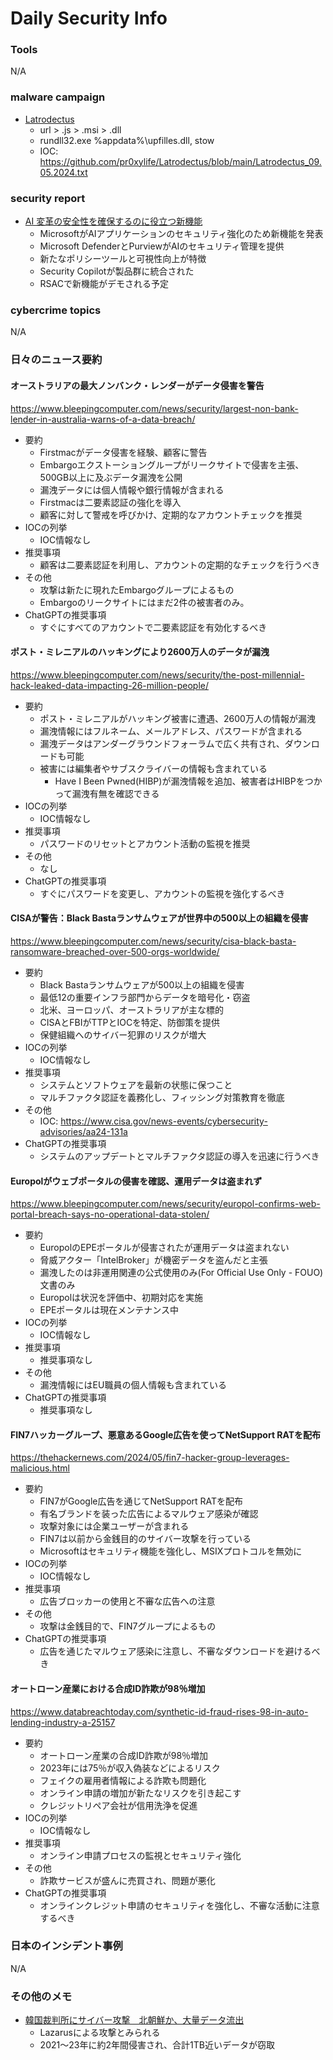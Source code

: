 # Daily Security Info

### Tools
N/A

### malware campaign
- [Latrodectus](https://twitter.com/Cryptolaemus1/status/1789068948673114353)
    - url > .js > .msi > .dll
    - rundll32.exe %appdata%\upfilles.dll, stow
    - IOC: https://github.com/pr0xylife/Latrodectus/blob/main/Latrodectus_09.05.2024.txt

### security report
- [AI 変革の安全性を確保するのに役立つ新機能](https://www.microsoft.com/en-us/security/blog/2024/05/06/new-capabilities-to-help-you-secure-your-ai-transformation/)
    - MicrosoftがAIアプリケーションのセキュリティ強化のため新機能を発表
    - Microsoft DefenderとPurviewがAIのセキュリティ管理を提供
    - 新たなポリシーツールと可視性向上が特徴
    - Security Copilotが製品群に統合された
    - RSACで新機能がデモされる予定

### cybercrime topics
N/A

### 日々のニュース要約

#### オーストラリアの最大ノンバンク・レンダーがデータ侵害を警告
https://www.bleepingcomputer.com/news/security/largest-non-bank-lender-in-australia-warns-of-a-data-breach/

- 要約
    - Firstmacがデータ侵害を経験、顧客に警告
    - Embargoエクストーショングループがリークサイトで侵害を主張、500GB以上に及ぶデータ漏洩を公開
    - 漏洩データには個人情報や銀行情報が含まれる
    - Firstmacは二要素認証の強化を導入
    - 顧客に対して警戒を呼びかけ、定期的なアカウントチェックを推奨
- IOCの列挙
    - IOC情報なし
- 推奨事項
    - 顧客は二要素認証を利用し、アカウントの定期的なチェックを行うべき
- その他
    - 攻撃は新たに現れたEmbargoグループによるもの
    - Embargoのリークサイトにはまだ2件の被害者のみ。
- ChatGPTの推奨事項
    - すぐにすべてのアカウントで二要素認証を有効化するべき

#### ポスト・ミレニアルのハッキングにより2600万人のデータが漏洩
https://www.bleepingcomputer.com/news/security/the-post-millennial-hack-leaked-data-impacting-26-million-people/

- 要約
    - ポスト・ミレニアルがハッキング被害に遭遇、2600万人の情報が漏洩
    - 漏洩情報にはフルネーム、メールアドレス、パスワードが含まれる
    - 漏洩データはアンダーグラウンドフォーラムで広く共有され、ダウンロードも可能
    - 被害には編集者やサブスクライバーの情報も含まれている
      - Have I Been Pwned(HIBP)が漏洩情報を追加、被害者はHIBPをつかって漏洩有無を確認できる
- IOCの列挙
    - IOC情報なし
- 推奨事項
    - パスワードのリセットとアカウント活動の監視を推奨
- その他
    - なし
- ChatGPTの推奨事項
    - すぐにパスワードを変更し、アカウントの監視を強化するべき

#### CISAが警告：Black Bastaランサムウェアが世界中の500以上の組織を侵害
https://www.bleepingcomputer.com/news/security/cisa-black-basta-ransomware-breached-over-500-orgs-worldwide/

- 要約
    - Black Bastaランサムウェアが500以上の組織を侵害
    - 最低12の重要インフラ部門からデータを暗号化・窃盗
    - 北米、ヨーロッパ、オーストラリアが主な標的
    - CISAとFBIがTTPとIOCを特定、防御策を提供
    - 保健組織へのサイバー犯罪のリスクが増大
- IOCの列挙
    - IOC情報なし
- 推奨事項
    - システムとソフトウェアを最新の状態に保つこと
    - マルチファクタ認証を義務化し、フィッシング対策教育を徹底
- その他
    - IOC: https://www.cisa.gov/news-events/cybersecurity-advisories/aa24-131a
- ChatGPTの推奨事項
    - システムのアップデートとマルチファクタ認証の導入を迅速に行うべき

#### Europolがウェブポータルの侵害を確認、運用データは盗まれず
https://www.bleepingcomputer.com/news/security/europol-confirms-web-portal-breach-says-no-operational-data-stolen/

- 要約
    - EuropolのEPEポータルが侵害されたが運用データは盗まれない
    - 脅威アクター「IntelBroker」が機密データを盗んだと主張
    - 漏洩したのは非運用関連の公式使用のみ(For Official Use Only - FOUO)文書のみ
    - Europolは状況を評価中、初期対応を実施
    - EPEポータルは現在メンテナンス中
- IOCの列挙
    - IOC情報なし
- 推奨事項
    - 推奨事項なし
- その他
    - 漏洩情報にはEU職員の個人情報も含まれている
- ChatGPTの推奨事項
    - 推奨事項なし

#### FIN7ハッカーグループ、悪意あるGoogle広告を使ってNetSupport RATを配布
https://thehackernews.com/2024/05/fin7-hacker-group-leverages-malicious.html

- 要約
    - FIN7がGoogle広告を通じてNetSupport RATを配布
    - 有名ブランドを装った広告によるマルウェア感染が確認
    - 攻撃対象には企業ユーザーが含まれる
    - FIN7は以前から金銭目的のサイバー攻撃を行っている
    - Microsoftはセキュリティ機能を強化し、MSIXプロトコルを無効に
- IOCの列挙
    - IOC情報なし
- 推奨事項
    - 広告ブロッカーの使用と不審な広告への注意
- その他
    - 攻撃は金銭目的で、FIN7グループによるもの
- ChatGPTの推奨事項
    - 広告を通じたマルウェア感染に注意し、不審なダウンロードを避けるべき

#### オートローン産業における合成ID詐欺が98％増加
https://www.databreachtoday.com/synthetic-id-fraud-rises-98-in-auto-lending-industry-a-25157

- 要約
    - オートローン産業の合成ID詐欺が98％増加
    - 2023年には75％が収入偽装などによるリスク
    - フェイクの雇用者情報による詐欺も問題化
    - オンライン申請の増加が新たなリスクを引き起こす
    - クレジットリペア会社が信用洗浄を促進
- IOCの列挙
    - IOC情報なし
- 推奨事項
    - オンライン申請プロセスの監視とセキュリティ強化
- その他
    - 詐欺サービスが盛んに売買され、問題が悪化
- ChatGPTの推奨事項
    - オンラインクレジット申請のセキュリティを強化し、不審な活動に注意するべき

### 日本のインシデント事例
N/A

### その他のメモ
- [韓国裁判所にサイバー攻撃　北朝鮮か、大量データ流出](https://www.chunichi.co.jp/article/897315)
    - Lazarusによる攻撃とみられる
    - 2021～23年に約2年間侵害され、合計1TB近いデータが窃取